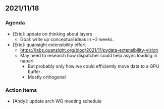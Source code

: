 ## 2021/11/18

### Agenda

- [Eric]: update on thinking about layers
    - Goal: write up conceptual ideas in ~2 weeks.
- [Eric]: quansight extensibility effort
    - https://labs.quansight.org/blog/2021/11/pydata-extensibility-vision
    - May need to research how dispatcher could help async loading in napari
        - But probably only how we could efficiently move data to a GPU buffer
        - Mostly orthogonal

### Action items

- [Andy]: update arch WG meeting schedule
